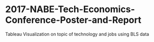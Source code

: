 # 2017-NABE-Tech-Economics-Conference-Poster-and-Report  
Tableau Visualization on topic of technology and jobs using BLS data
